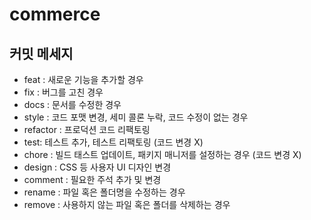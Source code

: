 # commerce

## 커밋 메세지
- feat : 새로운 기능을 추가할 경우
- fix : 버그를 고친 경우
- docs : 문서를 수정한 경우
- style : 코드 포맷 변경, 세미 콜론 누락, 코드 수정이 없는 경우
- refactor : 프로덕션 코드 리팩토링
- test: 테스트 추가, 테스트 리팩토링 (코드 변경 X)
- chore : 빌드 태스트 업데이트, 패키지 매니저를 설정하는 경우 (코드 변경 X) 
- design : CSS 등 사용자 UI 디자인 변경
- comment : 필요한 주석 추가 및 변경
- rename : 파일 혹은 폴더명을 수정하는 경우
- remove : 사용하지 않는 파일 혹은 폴더를 삭제하는 경우

